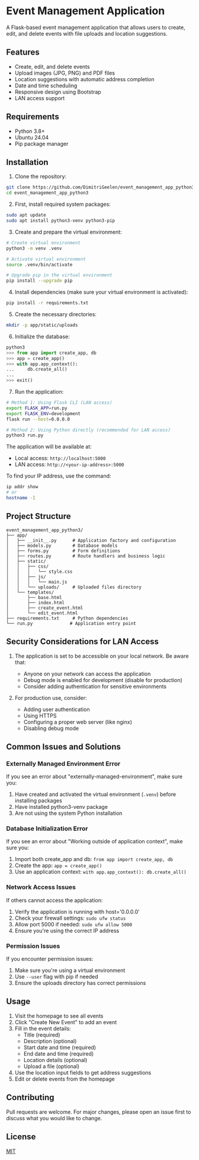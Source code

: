 # Event Management Application

A Flask-based event management application that allows users to create, edit, and delete events with file uploads and location suggestions.

## Features

- Create, edit, and delete events
- Upload images (JPG, PNG) and PDF files
- Location suggestions with automatic address completion
- Date and time scheduling
- Responsive design using Bootstrap
- LAN access support

## Requirements

- Python 3.8+
- Ubuntu 24.04
- Pip package manager

## Installation

1. Clone the repository:
```bash
git clone https://github.com/DimitriGeelen/event_management_app_python3.git
cd event_management_app_python3
```

2. First, install required system packages:
```bash
sudo apt update
sudo apt install python3-venv python3-pip
```

3. Create and prepare the virtual environment:
```bash
# Create virtual environment
python3 -m venv .venv

# Activate virtual environment
source .venv/bin/activate

# Upgrade pip in the virtual environment
pip install --upgrade pip
```

4. Install dependencies (make sure your virtual environment is activated):
```bash
pip install -r requirements.txt
```

5. Create the necessary directories:
```bash
mkdir -p app/static/uploads
```

6. Initialize the database:
```python
python3
>>> from app import create_app, db
>>> app = create_app()
>>> with app.app_context():
...     db.create_all()
... 
>>> exit()
```

7. Run the application:
```bash
# Method 1: Using Flask CLI (LAN access)
export FLASK_APP=run.py
export FLASK_ENV=development
flask run --host=0.0.0.0

# Method 2: Using Python directly (recommended for LAN access)
python3 run.py
```

The application will be available at:
- Local access: `http://localhost:5000`
- LAN access: `http://<your-ip-address>:5000`

To find your IP address, use the command:
```bash
ip addr show
# or
hostname -I
```

## Project Structure

```
event_management_app_python3/
├── app/
│   ├── __init__.py      # Application factory and configuration
│   ├── models.py        # Database models
│   ├── forms.py         # Form definitions
│   ├── routes.py        # Route handlers and business logic
│   ├── static/
│   │   ├── css/
│   │   │   └── style.css
│   │   ├── js/
│   │   │   └── main.js
│   │   └── uploads/     # Uploaded files directory
│   └── templates/
│       ├── base.html
│       ├── index.html
│       ├── create_event.html
│       └── edit_event.html
├── requirements.txt     # Python dependencies
└── run.py              # Application entry point
```

## Security Considerations for LAN Access

1. The application is set to be accessible on your local network. Be aware that:
   - Anyone on your network can access the application
   - Debug mode is enabled for development (disable for production)
   - Consider adding authentication for sensitive environments

2. For production use, consider:
   - Adding user authentication
   - Using HTTPS
   - Configuring a proper web server (like nginx)
   - Disabling debug mode

## Common Issues and Solutions

### Externally Managed Environment Error
If you see an error about "externally-managed-environment", make sure you:
1. Have created and activated the virtual environment (`.venv`) before installing packages
2. Have installed python3-venv package
3. Are not using the system Python installation

### Database Initialization Error
If you see an error about "Working outside of application context", make sure you:
1. Import both create_app and db: `from app import create_app, db`
2. Create the app: `app = create_app()`
3. Use an application context: `with app.app_context(): db.create_all()`

### Network Access Issues
If others cannot access the application:
1. Verify the application is running with host='0.0.0.0'
2. Check your firewall settings: `sudo ufw status`
3. Allow port 5000 if needed: `sudo ufw allow 5000`
4. Ensure you're using the correct IP address

### Permission Issues
If you encounter permission issues:
1. Make sure you're using a virtual environment
2. Use `--user` flag with pip if needed
3. Ensure the uploads directory has correct permissions

## Usage

1. Visit the homepage to see all events
2. Click "Create New Event" to add an event
3. Fill in the event details:
   - Title (required)
   - Description (optional)
   - Start date and time (required)
   - End date and time (required)
   - Location details (optional)
   - Upload a file (optional)
4. Use the location input fields to get address suggestions
5. Edit or delete events from the homepage

## Contributing

Pull requests are welcome. For major changes, please open an issue first to discuss what you would like to change.

## License

[MIT](https://choosealicense.com/licenses/mit/)